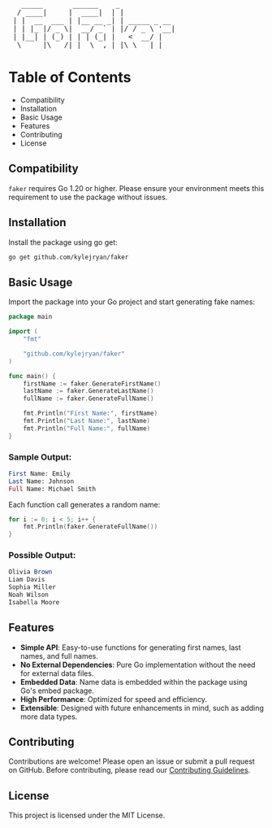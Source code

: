 <pre>
   _____       ______    _             
  / ____|     |  ____|  | |            
 | |  __  ___ | |__ __ _| | _____ _ __ 
 | | |_ |/ _ \|  __/ _` | |/ / _ \ '__|
 | |__| | (_) | | | (_| |   <  __/ |   
  \_____|\___/|_|  \__,_|_|\_\___|_|   
</pre>                                       
                                       
# Table of Contents
- Compatibility
- Installation
- Basic Usage
- Features
- Contributing
- License

## Compatibility
`faker` requires Go 1.20 or higher. Please ensure your environment meets this requirement to use the package without issues.

## Installation
Install the package using go get:

```bash
go get github.com/kylejryan/faker
```

## Basic Usage
Import the package into your Go project and start generating fake names:

```go
package main

import (
    "fmt"

    "github.com/kylejryan/faker"
)

func main() {
    firstName := faker.GenerateFirstName()
    lastName := faker.GenerateLastName()
    fullName := faker.GenerateFullName()

    fmt.Println("First Name:", firstName)
    fmt.Println("Last Name:", lastName)
    fmt.Println("Full Name:", fullName)
}
```

### Sample Output:

```mathematica
First Name: Emily
Last Name: Johnson
Full Name: Michael Smith
```

Each function call generates a random name:

```go
for i := 0; i < 5; i++ {
    fmt.Println(faker.GenerateFullName())
}
```

### Possible Output:

```mathematica
Olivia Brown
Liam Davis
Sophia Miller
Noah Wilson
Isabella Moore
```

## Features
- **Simple API**: Easy-to-use functions for generating first names, last names, and full names.
- **No External Dependencies**: Pure Go implementation without the need for external data files.
- **Embedded Data**: Name data is embedded within the package using Go's embed package.
- **High Performance**: Optimized for speed and efficiency.
- **Extensible**: Designed with future enhancements in mind, such as adding more data types.

## Contributing
Contributions are welcome! Please open an issue or submit a pull request on GitHub. Before contributing, please read our [Contributing Guidelines](https://github.com/kylejryan/faker/CONTRIBUTING.md).

## License
This project is licensed under the MIT License.

